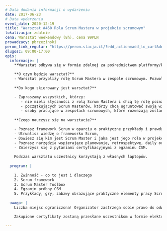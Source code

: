 ```yaml
---
# Data dodania informacji o wydarzeniu
date: 2017-06-23
# Data wydarzenia
event_date: 2020-12-19
title: "Warsztat #460 Rola Scrum Mastera w projekcie scrumowym"
lokalizacja: zdalnie
cena: Warsztat weekendowy (8h), cena 99PLN
prowadzacy: pbrzezinski
peron_link_regular: "https://peron.stacja.it/?edd_action=add_to_cart&download_id=4781&edd_options[price_id]=1"
dlugosc: 09:00-17:00
opis:
  informacje: |
    **Warsztat odbywa się w formie zdalnej za pośrednictwem platformy/komunikatora online, z wykorzystaniem dźwięku, obrazu z kamery, udostępniania ekranu komputera prowadzącego i uczestników.** 

    **O czym będzie warsztat?**
    - Warsztat przybliży rolę Scrum Mastera w zespole scrumowym. Pozwoli poznać framework scrum i w jaki sposób Scrum Master może wprowadzać oraz utrzymywać jego poprawną egzekucję w zespole lub organizacji. Poza samymi elementami frameworka i ich utrwaleniem Scrum Masterzy dysponują dużą ilością narzędzi wspomagających ich pracę. W czasie warsztatu przybliżymy i wypróbujemy część z nich, a może wymyślimy nowe? Dodatkowo warsztat skupi się również na certyfikacji Scrum Masterów i pozwoli wam dowiedzieć się w jaki sposób przebiega taka certyfikacja oraz pozwoli na sprawdzenie swojej wiedzy w kontakcie z prawdziwymi pytaniami z certyfikacji.
  
    **Do kogo skierowany jest warsztat?**

    - Zapraszamy wszystkich, którzy:
       - nie mieli styczności z rolą Scrum Mastera i chcą tę rolę poznać,
       - początkujących Scrum Masterów, którzy chcą ugruntować swoją wiedzę i poznać nowe narzędzia,
       - osoby pracujące w zespołach scrumowych, które rozważają zostanie Scrum Masterami.
  
    **Czego nauczysz się na warsztacie?**

    - Poznasz framework Scrum w oparciu o praktyczne przykłady i prawdziwe doświadczenie osoby, która na co dzień pracuje przy użyciu tego frameworku,
    - Utrwalisz wiedzę o frameworku Scrum,
    - Dowiesz się kim jest Scrum Master i jaka jest jego rola w projekcie i poza nim,
    - Poznasz narzędzia wspierające planowanie, retrospektywę, daily oraz review,
    - Zmierzysz się z pytaniami certyfikacyjnymi z egzaminu CSM. 
 
    Podczas warsztatu uczestnicy korzystają z własnych laptopów.
    
  program: |
    
    1. Zwinność - co to jest i dlaczego
    2. Scrum framework
    3. Scrum Master Toolbox
    4. Egzamin próbny CSM
    5. Przykłady, gry, zabawy obrazujące praktyczne elementy pracy Scrum Mastera i zespołu scrumowego 
  
  uwaga: |
    Liczba miejsc ograniczona! Organizator zastrzega sobie prawo do odwołania wydarzenia w przypadku niezgłoszenia się minimalnej liczby uczestników.

    Zakupione certyfikaty zostaną przesłane uczestnikom w formie elektronicznej po warsztacie. Jeśli chcesz otrzymać zakupiony certyfikat w formie papierowej, zgłoś to mailowo na adres kontakt@stacja.it. 

---
```

